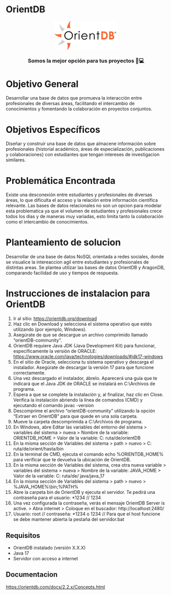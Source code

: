 # OrientDB

<p align="center" width="300">
   <img align="center" width="200" src="https://raw.githubusercontent.com/docker-library/docs/aa4e1c37afc16c4631e2272c1b5e2fe8e25e829c/orientdb/logo.png" />
   <h3 align="center"> Somos la mejor opción para tus proyectos 🤖💻</h3>
</p>

# Objetivo General
Desarrollar una base de datos que promueva la interacción entre profesionales de diversas áreas, facilitando el intercambio de conocimientos y fomentando la colaboración en proyectos conjuntos.

# Objetivos Específicos
Diseñar y construir una base de datos que almacene información sobre profesionales {historial académico, áreas de especialización, publicaciones y colaboraciones} 
con estudiantes que tengan intereses de investigacion similares.

# Problemática Encontrada
Existe una desconexión entre estudiantes y profesionales de diversas áreas, lo que dificulta el acceso y la relación entre información científica relevante. 
Las bases de datos relacionales no son un opcion para modelar esta problematica ya que el volumen de estudiantes y profesionales crece todos los dias y de maneras muy variadas, esto  limita tanto la colaboración como el intercambio de conocimientos.

# Planteamiento de solucion 
Desarrollar de una base de datos NoSQL orientada a redes sociales, donde se visualice la intereaccion agil entre estudiantes y profesionales de distintas areas. 
Se plantea utilizar las bases de datos OrientDB y AragonDB, comparando facilidad de uso y tiempos de respuesta.

# Instrucciones de instalacion para OrientDB
1. Ir al sitio: https://orientdb.org/download 
2. Haz clic en Download y selecciona el sistema operativo que estés utilizando (por ejemplo, Windows).
3. Asegúrate de que se descargue un archivo comprimido llamado “orientDB-community”.
4. OrientDB requiere Java JDK (Java Development Kit)  para funcionar, específicamente la versión de ORACLE: https://www.oracle.com/java/technologies/downloads/#jdk17-windows
5. En el sitio de Oracle, selecciona tu sistema operativo y descarga el instalador. Asegúrate de descargar la versión 17 para que funcione correctamente.
6. Una vez descargado el instalador, ábrelo. Aparecerá una guía que te indicará que el Java JDK de ORACLE se instalará en C:\Archivos de programa.
7. Espera a que se complete la instalación y, al finalizar, haz clic en Close. Verifica la instalación abriendo la línea de comandos (CMD) y ejecutando el comando javac -version
8. Descomprime el archivo “orientDB-community” utilizando la opción “Extraer en OrientDB” para que quede en una sola carpeta.
9. Mueve la carpeta descomprimida a C:\Archivos de programa.
10. En Windows, abre Editar las variables del entorno del sistema > variables del sistema > nueva > Nombre de la variable: ORIENTDB_HOME > Valor de la variable: C: ruta/de/orientDB
11. En la misma sección de Variables del sistema > path > nuevo > C: ruta/de/orient/hasta/bin
12. En la terminal de CMD, ejecuta el comando echo %ORIENTDB_HOME%  para verificar que te devuelva la ubicación de OrientDB.
13. En la misma sección de Variables del sistema, crea otra nueva variable > variables del sistema > nueva > Nombre de la variable: JAVA_HOME > Valor de la variable: C: ruta/de/ java/java_17
14. En la misma sección de Variables del sistema > path > nuevo > %JAVA_HOME%\bin;%PATH%
15. Abre la carpeta bin de OrientDB y ejecuta el servidor. Te pedirá una contraseña para el usuario: *1234 // 1234
16. Una vez configurada la contraseña, verás el mensaje OrientDB Server is active. > Abra internet > Coloque en el buscador: 
http://localhost:2480/
17. Usuario: root // contraseña: *1234 o 1234 // Para que el host funcione se debe mantener abierta la pestaña del servidor.bat

## Requisitos
- OrientDB instalado (versión X.X.X)
- Java 17 
- Servidor con acceso a internet

## Documentacion
https://orientdb.com/docs/2.2.x/Concepts.html 
